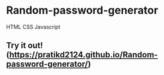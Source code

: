 # Random-password-generator
HTML CSS Javascript

## Try it out! (https://pratikd2124.github.io/Random-password-generator/)
